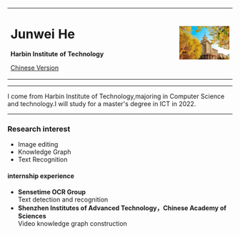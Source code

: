 <div>
<table border="0">
  <tr>
    <td width="75%">
      <h1>Junwei He</h1>
<!--       <p><b>2018级本科生</b></p> -->
      <p><b>Harbin Institute of Technology</b></p>
<!--       <p><b>邮箱：3326572402@qq.com</b></p> -->
<!--       <p><b>地址：××市××区××路××号××大学，××楼，邮编×××</b></p> -->
      <p><a href="/index-en.html">Chinese Version</a></p>
    </td>
    <td width="25%">
      <img src="/hit.jpg" width="100%">
    </td>
  </tr>
</table>
</div>

---

I come from Harbin Institute of Technology,majoring in Computer Science and technology.I will study for a master's degree in ICT in 2022.

---

<!-- ### 最新消息
1. 消息1××× -->

### Research interest
- Image editing
- Knowledge Graph
- Text Recognition

<!-- ### Honor rewards
- 奖学金
- 荣誉称号
- 比赛获奖 -->

<!-- ### 项目研究 -->
<!-- #### 
- **项目1**  
项目描述
- **项目2**  
项目描述 -->

#### internship experience
- **Sensetime OCR Group**  
Text detection and recognition
- **Shenzhen Institutes of Advanced Technology，Chinese Academy of Sciences**  
Video knowledge graph construction
